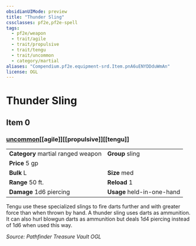 ```yaml
---
obsidianUIMode: preview
title: "Thunder Sling"
cssclasses: pf2e,pf2e-spell
tags:
  - pf2e/weapon
  - trait/agile
  - trait/propulsive
  - trait/tengu
  - trait/uncommon
  - category/martial
aliases: "Compendium.pf2e.equipment-srd.Item.pnA6uENYDDduWmAn"
license: OGL
---
```

# Thunder Sling
## Item 0
### [uncommon](uncommon "Uncommon Rarity Trait")[[agile]][[propulsive]][[tengu]]

|  |  |
| -- | -- |
| **Category** martial ranged weapon | **Group** sling |
| **Price** 5 gp |  |
| **Bulk** L | **Size** med |
|**Range** 50 ft.| **Reload** 1|
| **Damage** 1d6 piercing  | **Usage** held-in-one-hand |



Tengu use these specialized slings to fire darts further and with greater force than when thrown by hand. A thunder sling uses darts as ammunition. It can also hurl blowgun darts as ammunition but deals 1d4 piercing instead of 1d6 when used this way.

*Source: Pathfinder Treasure Vault*
*OGL*
